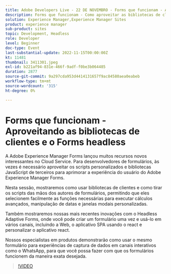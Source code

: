```yaml
---
title: Adobe Developers Live - 22 DE NOVEMBRO - Forms que funcionam - Aproveitando as bibliotecas de clientes e o Forms headless
description: Forms que funcionam - Como aproveitar as bibliotecas de clientes e os formulários headless O Adobe Experience Manager Forms lançou muitos recursos novos interessantes no Cloud Service. Para desenvolvedores de formulários, às vezes há a necessidade de aproveitar scripts personalizados e bibliotecas JavaScript de terceiros para aprimorar a experiência do usuário do Adobe Experience Manager Forms.Nesta sessão, mostraremos como usar bibliotecas de clientes e tirar os scripts das mãos dos Autores de formulários, permitindo que eles selecionem facilmente as funções necessárias para executar cálculos avançados, manipulação de datas e janelas modais personalizadas.Também mostraremos nossas últimas inovações com o Headless Adaptive Forms, onde você pode criar um formulário uma vez e usá-lo em vários canais, incluindo Web, aplicativo do SPA usando o react e personalizar o aplicativo react.Nossos especialistas em produtos demonstrarão como usar o mesmo formulário para experiências de captura de dados em canais interativos como WhatsApp assim, você pode fazer os formulários funcionarem da maneira exata que quiser.
solution: Experience Manager,Experience Manager Sites
product: experience manager
sub-product: sites
topic: Development, Headless
role: Developer
level: Beginner
doc-type: Event
last-substantial-update: 2022-11-15T00:00:00Z
kt: 11481
thumbnail: 3411301.jpeg
exl-id: b221af94-831e-466f-9adf-f0be3b064485
duration: 2877
source-git-commit: 9a297cda953d4414131657f9ac84580aea0eabeb
workflow-type: tm+mt
source-wordcount: '315'
ht-degree: 0%

---
```


# Forms que funcionam - Aproveitando as bibliotecas de clientes e o Forms headless

A Adobe Experience Manager Forms lançou muitos recursos novos interessantes no Cloud Service. Para desenvolvedores de formulários, às vezes é necessário aproveitar os scripts personalizados e bibliotecas JavaScript de terceiros para aprimorar a experiência do usuário do Adobe Experience Manager Forms.

Nesta sessão, mostraremos como usar bibliotecas de clientes e como tirar os scripts das mãos dos autores de formulários, permitindo que eles selecionem facilmente as funções necessárias para executar cálculos avançados, manipulação de datas e janelas modais personalizadas.

Também mostraremos nossas mais recentes inovações com o Headless Adaptive Forms, onde você pode criar um formulário uma vez e usá-lo em vários canais, incluindo a Web, o aplicativo SPA usando o react e personalizar o aplicativo react.

Nossos especialistas em produtos demonstrarão como usar o mesmo formulário para experiências de captura de dados em canais interativos como o WhatsApp, para que você possa fazer com que os formulários funcionem da maneira exata desejada.

>[!VIDEO](https://video.tv.adobe.com/v/3411301/?quality=12&learn=on)
